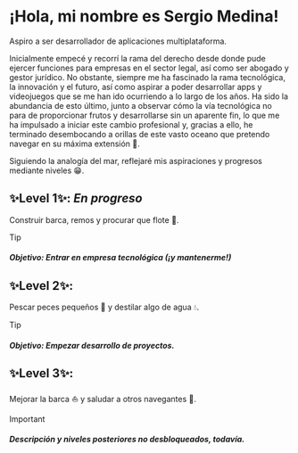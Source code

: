# ¡Hola, mi nombre es Sergio Medina!

Aspiro a ser desarrollador de aplicaciones multiplataforma.

Inicialmente empecé y recorrí la rama del derecho desde donde pude ejercer funciones para empresas en el sector legal, así como ser abogado y gestor jurídico. No obstante, siempre me ha fascinado la rama tecnológica, la innovación y el futuro, así como aspirar a poder desarrollar apps y videojuegos que se me han ido ocurriendo a lo largo de los años. Ha sido la abundancia de esto último, junto a observar cómo la vía tecnológica no para de proporcionar frutos y desarrollarse sin un aparente fin, lo que me ha impulsado a iniciar este cambio profesional y, gracias a ello, he terminado desembocando a orillas de este vasto oceano que pretendo navegar en su máxima extensión 🌊.

Siguiendo la analogía del mar, reflejaré mis aspiraciones y progresos mediante niveles 😁.

## ✨Level 1✨: _En progreso_
Construir barca, remos y procurar que flote 🚣. 
> [!TIP]
> ##### Objetivo: Entrar en empresa tecnológica (¡y mantenerme!) 

## ✨Level 2✨: 
Pescar peces pequeños 🎣 y destilar algo de agua 💧.
> [!TIP]
> ##### Objetivo: Empezar desarrollo de proyectos.

## ✨Level 3✨:
Mejorar la barca ⛵ y saludar a otros navegantes 🙋.

> [!IMPORTANT]
> ##### Descripción  y niveles posteriores no desbloqueados, todavía.

